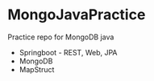 # MongoJavaPractice
Practice repo for MongoDB java

- Springboot - REST, Web, JPA
- MongoDB
- MapStruct
